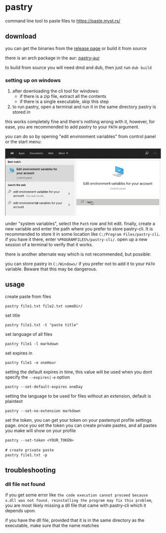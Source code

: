 # pastry

command line tool to paste files to https://paste.myst.rs/

## download

you can get the binaries from the [release page](https://github.com/CodeMyst/pastry/releases) or build it from source

there is an arch package in the aur: [pastry-aur](https://aur.archlinux.org/packages/pastry/)

to build from source you will need dmd and dub, then just run `dub build`

### setting up on windows

1. after downloading the cli tool for windows:
   * if there is a zip file, extract all the contents
   * if there is a single executable, skip this step
2. to run pastry, open a terminal and run it in the same directory pastry is stored in

this works completely fine and there's nothing wrong with it, however, for ease, you are recommended to add pastry to your `PATH` argument.

you can do so by opening "edit environment variables" from control panel or the start menu:

![edit env variables](images/edit_env-win.png)

under "system variables", select the `Path` row and hit edit. finally, create a new variable and enter the path where you prefer to store pastry-cli. It is recommended to store it in some location like `C:/Program Files/pastry-cli`. if you have it there, enter `%PROGRAMFILES%/pastry-cli/`. open up a new session of a terminal to verify that it works.

there is another alternate way which is not recommended, but possible:

you can store pastry in `C:/Windows/` if you prefer not to add it to your `PATH` variable. Beware that this may be dangerous.

## usage

create paste from files
```
pastry file1.txt file2.txt someDir/
```

set title
```
pastry file1.txt -t "paste title"
```

set language of all files
```
pastry file1 -l markdown
```

set expires in
```
pastry file1 -e oneHour
```

setting the default expires in time, this value will be used when you dont specify the `--expires|-e` option
```
pastry --set-default-expires oneDay
```

setting the language to be used for files without an extension, default is plaintext
```
pastry --set-no-extension markdown
```

set the token, you can get your token on your pastemyst profile settings page. once you set the token you can create private pastes, and all pastes you make will show on your profile
```
pastry --set-token <YOUR_TOKEN>

# create private paste
pastry file1.txt -p
```

## troubleshooting

### dll file not found

if you get some error like `the code execution cannot proceed because x.dll was not found. reinstalling the program may fix this problem`, you are most likely missing a dll file that came with pastry-cli which it depends upon.

if you have the dll file, provided that it is in the same directory as the executable, make sure that the name matches
